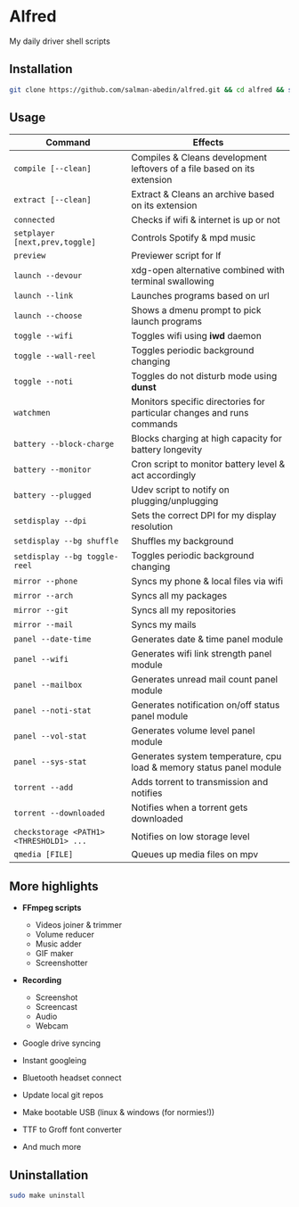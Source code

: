 # Alfred

My daily driver shell scripts

## Installation

```sh
git clone https://github.com/salman-abedin/alfred.git && cd alfred && sudo make install
```

## Usage

| Command                                 | Effects                                                                  |
| --------------------------------------- | ------------------------------------------------------------------------ |
| `compile [--clean]`                     | Compiles & Cleans development leftovers of a file based on its extension |
| `extract [--clean]`                     | Extract & Cleans an archive based on its extension                       |
| `connected`                             | Checks if wifi & internet is up or not                                   |
| `setplayer [next,prev,toggle]`          | Controls Spotify & mpd music                                             |
| `preview`                               | Previewer script for lf                                                  |
| `launch --devour`                       | xdg-open alternative combined with terminal swallowing                   |
| `launch --link`                         | Launches programs based on url                                           |
| `launch --choose`                       | Shows a dmenu prompt to pick launch programs                             |
| `toggle --wifi`                         | Toggles wifi using **iwd** daemon                                        |
| `toggle --wall-reel`                    | Toggles periodic background changing                                     |
| `toggle --noti`                         | Toggles do not disturb mode using **dunst**                              |
| `watchmen`                              | Monitors specific directories for particular changes and runs commands   |
| `battery --block-charge`                | Blocks charging at high capacity for battery longevity                   |
| `battery --monitor`                     | Cron script to monitor battery level & act accordingly                   |
| `battery --plugged`                     | Udev script to notify on plugging/unplugging                             |
| `setdisplay --dpi`                      | Sets the correct DPI for my display resolution                           |
| `setdisplay --bg shuffle`               | Shuffles my background                                                   |
| `setdisplay --bg toggle-reel`           | Toggles periodic background changing                                     |
| `mirror --phone`                        | Syncs my phone & local files via wifi                                    |
| `mirror --arch`                         | Syncs all my packages                                                    |
| `mirror --git`                          | Syncs all my repositories                                                |
| `mirror --mail`                         | Syncs my mails                                                           |
| `panel --date-time`                     | Generates date & time panel module                                       |
| `panel --wifi`                          | Generates wifi link strength panel module                                |
| `panel --mailbox`                       | Generates unread mail count panel module                                 |
| `panel --noti-stat`                     | Generates notification on/off status panel module                        |
| `panel --vol-stat`                      | Generates volume level panel module                                      |
| `panel --sys-stat`                      | Generates system temperature, cpu load & memory status panel module      |
| `torrent --add`                         | Adds torrent to transmission and notifies                                |
| `torrent --downloaded`                  | Notifies when a torrent gets downloaded                                  |
| `checkstorage <PATH1> <THRESHOLD1> ...` | Notifies on low storage level                                            |
| `qmedia [FILE]`                         | Queues up media files on mpv                                             |

## More highlights

-  **FFmpeg scripts**

   -  Videos joiner & trimmer
   -  Volume reducer
   -  Music adder
   -  GIF maker
   -  Screenshotter

-  **Recording**

   -  Screenshot
   -  Screencast
   -  Audio
   -  Webcam

-  Google drive syncing
-  Instant googleing
-  Bluetooth headset connect
-  Update local git repos
-  Make bootable USB (linux & windows (for normies!))
-  TTF to Groff font converter
-  And much more

## Uninstallation

```sh
sudo make uninstall
```
